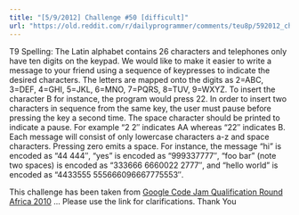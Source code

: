 ```yaml
---
title: "[5/9/2012] Challenge #50 [difficult]"
url: "https://old.reddit.com/r/dailyprogrammer/comments/teu8p/592012_challenge_50_difficult/"
---
```


T9 Spelling: The Latin alphabet contains 26 characters and telephones only have ten digits on the keypad. We would like to make it easier to write a message to your friend using a sequence of keypresses to indicate the desired characters. The letters are mapped onto the digits as 2=ABC, 3=DEF, 4=GHI, 5=JKL, 6=MNO, 7=PQRS, 8=TUV, 9=WXYZ. To insert the character B for instance, the program would press 22. In order to insert two characters in sequence from the same key, the user must pause before pressing the key a second time. The space character should be printed to indicate a pause. For example “2 2″ indicates AA whereas “22″ indicates B. Each message will consist of only lowercase characters a-z and space characters. Pressing zero emits a space. For instance, the message “hi” is encoded as “44 444″, “yes” is encoded as “999337777″, “foo  bar” (note two spaces) is encoded as “333666 6660022 2777″, and “hello world” is encoded as “4433555 555666096667775553″.

This challenge has been taken from [Google Code Jam Qualification Round Africa 2010](http://code.google.com/codejam/contest/dashboard?c=351101#s=p2) ... Please use the link for clarifications. Thank You